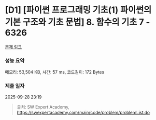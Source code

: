 # [D1] [파이썬 프로그래밍 기초(1) 파이썬의 기본 구조와 기초 문법] 8. 함수의 기초 7 - 6326 

[문제 링크](https://swexpertacademy.com/main/code/problem/problemDetail.do?contestProbId=AWcWL1iq5dkDFAU4) 

### 성능 요약

메모리: 53,504 KB, 시간: 57 ms, 코드길이: 172 Bytes

### 제출 일자

2025-09-28 23:19



> 출처: SW Expert Academy, https://swexpertacademy.com/main/code/problem/problemList.do